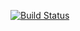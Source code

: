[![Build Status](https://travis-ci.com/oakypokey/shopping-cart.svg?branch=master)](https://travis-ci.com/oakypokey/shopping-cart)
